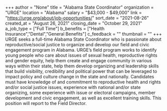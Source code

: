 +++
author = "None"
title = "Alabama State Coordinator"
organization = "URGE"
location = "Alabama"
salary = "$43,000 - $49,000"
link = "https://urge.org/about/job-opportunities/"
sort_date = "2021-08-26"
created_at = "August 26, 2021"
closing_date = "October 29, 2021"
a_job_type = ["Full Time"]
b_benefits = ["Health Insurance","Dental","General Benefits"]
c_feedback = ""
thumbnail = ""
+++
URGE seeks a full-time Alabama State Coordinator who is passionate about reproductive/social justice to organize and develop our field and civic engagement program in Alabama. 
URGE’s field program works to identify young people who care about issues of sexual health, reproductive rights and gender equity, help them create and engage community in various ways within their state, help them develop organizing and leadership skills that build visibility, credibility and political power that can be leveraged to impact policy and culture change in the state and nationally.
Candidates must have knowledge of and commitment to reproductive health and rights and/or social justice issues, experience with national and/or state organizing, some experience with issue or electoral campaigns, member development and civic engagement, as well as excellent training skills. This position will report to the Field Director.
